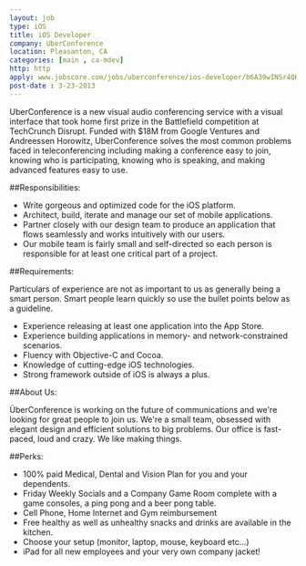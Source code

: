 ```yaml
---
layout: job
type: iOS
title: iOS Developer
company: UberConference
location: Pleasanton, CA
categories: [main , ca-mdev]
http: http
apply: www.jobscore.com/jobs/uberconference/ios-developer/b6A39wINSr4QHXiGakhP3Q
post-date : 3-23-2013
---
```


UberConference is a new visual audio conferencing service with a visual interface that took home first prize in the Battlefield competition at TechCrunch Disrupt.  Funded with $18M from Google Ventures and Andreessen Horowitz, UberConference solves the most common problems faced in teleconferencing including making a conference easy to join, knowing who is participating, knowing who is speaking, and making advanced features easy to use.

##Responsibilities:

* Write gorgeous and optimized code for the iOS platform.
* Architect, build, iterate and manage our set of mobile applications.
* Partner closely with our design team to produce an application that flows seamlessly and works intuitively with our users.
* Our mobile team is fairly small and self-directed so each person is responsible for at least one critical part of a project.

##Requirements:

Particulars of experience are not as important to us as generally being a smart person. Smart people learn quickly so use the bullet points below as a guideline.

* Experience releasing at least one application into the App Store.
* Experience building applications in memory- and network-constrained scenarios.
* Fluency with Objective-C and Cocoa.
* Knowledge of cutting-edge iOS technologies.
* Strong framework outside of iOS is always a plus.

##About Us:

ÜberConference is working on the future of communications and we're looking for great people to join us. We're a small team, obsessed with elegant design and efficient solutions to big problems. Our office is fast-paced, loud and crazy. We like making things. 

##Perks:

* 100% paid Medical, Dental and Vision Plan for you and your dependents.
* Friday Weekly Socials and a Company Game Room complete with a game consoles, a ping pong and a beer pong table.
* Cell Phone, Home Internet and Gym reimbursement
* Free healthy as well as unhealthy snacks and drinks are available in the kitchen.
* Choose your setup (monitor, laptop, mouse, keyboard etc…)
* iPad for all new employees and your very own company jacket!

